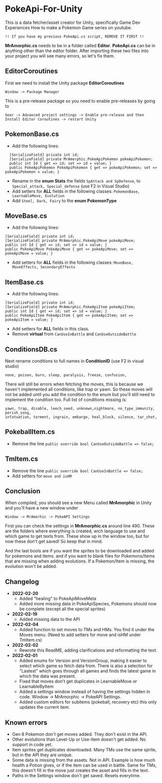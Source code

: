# PokeApi-For-Unity

This is a data fetcher/asset creator for Unity, specifically Game Dev Experiences How to make a Pokemon Game series on youtube.

`!! If you have my previous PokeApi.cs script, REMOVE IT FIRST !!`

**MrAmorphic.cs** needs to be in a folder called **Editor**. **PokeApi.cs** can be in anything other than the editor folder.
After importing these two files into your project you will see many errors, so let's fix them.

## EditorCoroutines
First we need to install the Unity package **EditorCoroutines**

`Window -> Package Manager`

This is a pre-release package so you need to enable pre-releases by going to

`Gear -> Advanced project settings -> Enable pre-release and then
Install Editor Coroutines -> restart Unity`

## PokemonBase.cs
- Add the following lines:
```
  [SerializeField] private int id;
  [SerializeField] private MrAmorphic.PokeApiPokemon pokeApiPokemon;
  public int Id { get => id; set => id = value; }
  public PokeApiPokemon PokeApiPokemon { get => pokeApiPokemon; set => pokeApiPokemon = value; }
```
- Rename in the **enum Stats** the fields `SpAttack and SpDefense`, to `Special_attack, Special_defense` (use F2 in Visual Studio)
- Add setters for **ALL** fields in the following classes:
  `PokemonBase, LearnableMove, Evolution`
- Add `Steel, Dark, Fairy` to the **enum PokemonType**


## MoveBase.cs
- Add the following lines:
```
[SerializeField] private int id;
[SerializeField] private MrAmorphic.PokeApiMove pokeApiMove; 
public int Id { get => id; set => id = value; }
public PokeApiMove PokeApiMove { get => pokeApiMove; set => pokeApiMove = value; }
```
- Add setters for **ALL** fields in the following classes:
`MoveBase,  MoveEffects, SecondaryEffects`

## ItemBase.cs
- Add the following lines:
```
[SerializeField] private int id;
[SerializeField] private MrAmorphic.PokeApiItem pokeApiItem;
public int Id { get => id; set => id = value; }
public PokeApiItem PokeApiItem { get => pokeApiItem; set => pokeApiItem = value; }
```
- Add setters for **ALL** fields in this class.
- Remove **virtual** from `CanUseInBattle` and `CanUseOutsideBattle`

## ConditionsDB.cs
Next rename conditions to full names in **ConditionID** (use F2 in visual studio)
  
  `none, poison, burn, sleep, paralysis, freeze, confusion,`
  
There will still be errors when fetching the moves, this is because we haven't implemented all conditions, like trap or yawn.
So these moves will not be added until you add the condition to the enum but you'll still need to implement the condition too.
Full list of conditions missing is:
```
yawn, trap, disable, leech_seed, unknown,nightmare, no_type_immunity, perish_song,
infatuation, torment, ingrain, embargo, heal_block, silence, tar_shot,
```

## PokeballItem.cs
- Remove the line
`public override bool CanUseOutsideBattle => false;`
  
## TmItem.cs
- Remove the line
  `public override bool CanUseInBattle => false;`
- Add setters for `move and isHM`
  
## Conclusion 
When compiled, you should see a new Menu called **MrAmorphic** in Unity and you'll have a new window under

`Window -> MrAmorhic -> PokeAPI Settings`

First you can check the settings in **MrAmorphic.cs** around line 490.
These are the folders where everything is created, wich language to use and which game to get texts from.
These show up in the window too, but for now these don't get saved! So keep that in mind.

And the last bools are if you want the sprites to be downloaded and added for pokemons and items.
and if you want to blank files for Pokemons/Items that are missing when adding evolutions.
If a Pokemon/Item is missing, the evolution won't be added.

## Changelog
- **2022-02-20**
  - Added "healing" to PokeApiMoveMeta
  - Added more missing data in PokeApiSpecies, Pokemons should now be complete (except all the special sprites)
- **2022-02-19**
  - Added missing data to the API
- **2022-02-04**
  - Added function to set moves to TMs and HMs. You find it under the Moves menu. (Need to add setters for move and isHM under TmItem.cs)
- **2022-02-02**
  - Rewrote this ReadME, adding clarifications and reformatting the text.
- **2022-02-01**
  - Added enums for Version and VersionGroup, making it easier to select which game so fetch data from. There is also a selection for "Lastest" which goes through all games and finds the latest game in which the data was present.
  - Fixed that moves don't get duplicates in LearnableMove or LearnableByItem
  - Added a settings window instead of having the settings hidden in code. Window -> MrAmorphic -> PokeAPI Settings.
  - Added custom editors for subitems (pokeball, recovery etc) this only updates the current item.
  
## Known errors
- Gen 8 Pokemon don't get moves added. They don't exist in the API.
- Other evolutions than Level-Up or Use-Item doesn't get added. No support in code yet.
- Item sprites get duplicates downloaded. Many TMs use the same sprite, but in the API they are unique.
- Some data is missing from the assets. Not in API. Example is how much health a Potion gives, or if the item can be used in battle. Same for TMs, this doesn't fill in the move just creates the asset and fills in the text.
- Paths in the Settings window don't get saved. Resets everytime.
    
